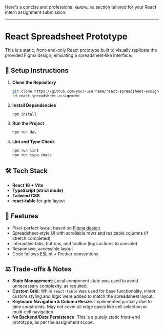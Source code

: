 Here's a concise and professional `README.md` section tailored for your React intern assignment submission:

---

# React Spreadsheet Prototype

This is a static, front-end-only React prototype built to visually replicate the provided Figma design, emulating a spreadsheet-like interface.

## 🚀 Setup Instructions

1. **Clone the Repository**

   ```bash
   git clone https://github.com/your-username/react-spreadsheet-assignment.git
   cd react-spreadsheet-assignment
   ```

2. **Install Dependencies**

   ```bash
   npm install
   ```

3. **Run the Project**

   ```bash
   npm run dev
   ```

4. **Lint and Type Check**

   ```bash
   npm run lint
   npm run type-check
   ```

## 🛠 Tech Stack

* **React 18 + Vite**
* **TypeScript (strict mode)**
* **Tailwind CSS**
* **react-table** for grid layout

## 📌 Features

* Pixel-perfect layout based on [Figma design](https://www.figma.com/design/3nywpu5sz45RrCmwe68QZP/Intern-Design-Assigment?node-id=2-2535&t=DJGGMt8I4fiZjoIB-1)
* Spreadsheet-style UI with scrollable rows and resizable columns (if stretch completed)
* Interactive tabs, buttons, and toolbar (logs actions to console)
* Responsive, accessible layout
* Code follows ESLint + Prettier conventions

## ⚖️ Trade-offs & Notes

* **State Management**: Local component state was used to avoid unnecessary complexity, as required.
* **Custom Grid**: While `react-table` was used for base functionality, minor custom styling and logic were added to match the spreadsheet layout.
* **Keyboard Navigation & Column Resize**: Implemented partially due to time constraints. May not cover all edge cases like cell selection or multi-cell navigation.
* **No Backend/Data Persistence**: This is a purely static front-end prototype, as per the assignment scope.


